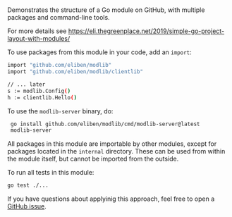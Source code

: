 #

Demonstrates the structure of a Go module on GitHub, with multiple packages and
command-line tools.

For more details see https://eli.thegreenplace.net/2019/simple-go-project-layout-with-modules/

To use packages from this module in your code, add an `import`:

```bash
import "github.com/eliben/modlib"
import "github.com/eliben/modlib/clientlib"

// ... later
s := modlib.Config()
h := clientlib.Hello()
```

To use the `modlib-server` binary, do:

```bash
 go install github.com/eliben/modlib/cmd/modlib-server@latest
 modlib-server
```

All packages in this module are importable by other modules, except for packages
located in the `internal` directory. These can be used from within the module
itself, but cannot be imported from the outside.

To run all tests in this module:

```bash
go test ./...
```

If you have questions about applyinig this approach, feel free to open a [GitHub issue](https://github.com/eliben/modlib/issues).
